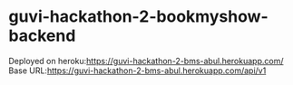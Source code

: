 # guvi-hackathon-2-bookmyshow-backend
Deployed on heroku:https://guvi-hackathon-2-bms-abul.herokuapp.com/
Base URL:https://guvi-hackathon-2-bms-abul.herokuapp.com/api/v1
